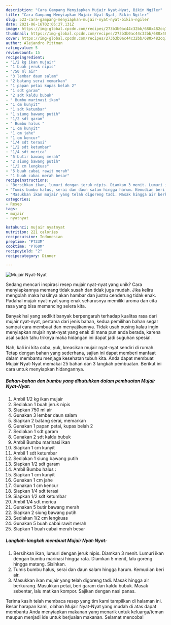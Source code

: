 ```yaml
---
description: "Cara Gampang Menyiapkan Mujair Nyat-Nyat, Bikin Ngiler"
title: "Cara Gampang Menyiapkan Mujair Nyat-Nyat, Bikin Ngiler"
slug: 523-cara-gampang-menyiapkan-mujair-nyat-nyat-bikin-ngiler
date: 2021-06-16T02:05:27.131Z
image: https://img-global.cpcdn.com/recipes/273b3b0ac44c32bb/680x482cq70/mujair-nyat-nyat-foto-resep-utama.jpg
thumbnail: https://img-global.cpcdn.com/recipes/273b3b0ac44c32bb/680x482cq70/mujair-nyat-nyat-foto-resep-utama.jpg
cover: https://img-global.cpcdn.com/recipes/273b3b0ac44c32bb/680x482cq70/mujair-nyat-nyat-foto-resep-utama.jpg
author: Alejandro Pittman
ratingvalue: 5
reviewcount: 15
recipeingredient:
- "1/2 kg ikan mujair"
- "1 buah jeruk nipis"
- "750 ml air"
- "3 lembar daun salam"
- "2 batang serai memarkan"
- "1 papan petai kupas belah 2"
- "1 sdt garam"
- "2 sdt kaldu bubuk"
- " Bumbu marinasi ikan"
- "1 cm kunyit"
- "1 sdt ketumbar"
- "1 siung bawang putih"
- "1/2 sdt garam"
- " Bumbu halus "
- "1 cm kunyit"
- "1 cm jahe"
- "1 cm kencur"
- "1/4 sdt terasi"
- "1/2 sdt ketumbar"
- "1/4 sdt merica"
- "5 butir bawang merah"
- "2 siung bawang putih"
- "1/2 cm lengkuas"
- "5 buah cabai rawit merah"
- "1 buah cabai merah besar"
recipeinstructions:
- "Bersihkan ikan, lumuri dengan jeruk nipis. Diamkan 3 menit. Lumuri ikan dengan bumbu marinasi hingga rata. Diamkan 5 menit, lalu goreng hingga matang. Sisihkan."
- "Tumis bumbu halus, serai dan daun salam hingga harum. Kemudian beri air."
- "Masukkan ikan mujair yang telah digoreng tadi. Masak hingga air berkurang. Masukkan petai, beri garam dan kaldu bubuk. Masak sebentar, lalu matikan kompor. Sajikan dengan nasi panas."
categories:
- Resep
tags:
- mujair
- nyatnyat

katakunci: mujair nyatnyat 
nutrition: 221 calories
recipecuisine: Indonesian
preptime: "PT33M"
cooktime: "PT60M"
recipeyield: "2"
recipecategory: Dinner

---
```



![Mujair Nyat-Nyat](https://img-global.cpcdn.com/recipes/273b3b0ac44c32bb/680x482cq70/mujair-nyat-nyat-foto-resep-utama.jpg)

Sedang mencari inspirasi resep mujair nyat-nyat yang unik? Cara menyiapkannya memang tidak susah dan tidak juga mudah. Jika keliru mengolah maka hasilnya akan hambar dan justru cenderung tidak enak. Padahal mujair nyat-nyat yang enak seharusnya memiliki aroma dan cita rasa yang bisa memancing selera kita.



Banyak hal yang sedikit banyak berpengaruh terhadap kualitas rasa dari mujair nyat-nyat, pertama dari jenis bahan, kedua pemilihan bahan segar sampai cara membuat dan menyajikannya. Tidak usah pusing kalau ingin menyiapkan mujair nyat-nyat yang enak di mana pun anda berada, karena asal sudah tahu triknya maka hidangan ini dapat jadi suguhan spesial.


Nah, kali ini kita coba, yuk, kreasikan mujair nyat-nyat sendiri di rumah. Tetap dengan bahan yang sederhana, sajian ini dapat memberi manfaat dalam membantu menjaga kesehatan tubuh kita. Anda dapat membuat Mujair Nyat-Nyat memakai 25 bahan dan 3 langkah pembuatan. Berikut ini cara untuk menyiapkan hidangannya.

<!--inarticleads1-->

##### Bahan-bahan dan bumbu yang dibutuhkan dalam pembuatan Mujair Nyat-Nyat:

1. Ambil 1/2 kg ikan mujair
1. Sediakan 1 buah jeruk nipis
1. Siapkan 750 ml air
1. Gunakan 3 lembar daun salam
1. Siapkan 2 batang serai, memarkan
1. Gunakan 1 papan petai, kupas belah 2
1. Sediakan 1 sdt garam
1. Gunakan 2 sdt kaldu bubuk
1. Ambil  Bumbu marinasi ikan
1. Siapkan 1 cm kunyit
1. Ambil 1 sdt ketumbar
1. Sediakan 1 siung bawang putih
1. Siapkan 1/2 sdt garam
1. Ambil  Bumbu halus :
1. Siapkan 1 cm kunyit
1. Gunakan 1 cm jahe
1. Gunakan 1 cm kencur
1. Siapkan 1/4 sdt terasi
1. Siapkan 1/2 sdt ketumbar
1. Ambil 1/4 sdt merica
1. Gunakan 5 butir bawang merah
1. Siapkan 2 siung bawang putih
1. Sediakan 1/2 cm lengkuas
1. Gunakan 5 buah cabai rawit merah
1. Siapkan 1 buah cabai merah besar




<!--inarticleads2-->

##### Langkah-langkah membuat Mujair Nyat-Nyat:

1. Bersihkan ikan, lumuri dengan jeruk nipis. Diamkan 3 menit. Lumuri ikan dengan bumbu marinasi hingga rata. Diamkan 5 menit, lalu goreng hingga matang. Sisihkan.
1. Tumis bumbu halus, serai dan daun salam hingga harum. Kemudian beri air.
1. Masukkan ikan mujair yang telah digoreng tadi. Masak hingga air berkurang. Masukkan petai, beri garam dan kaldu bubuk. Masak sebentar, lalu matikan kompor. Sajikan dengan nasi panas.




Terima kasih telah membaca resep yang tim kami tampilkan di halaman ini. Besar harapan kami, olahan Mujair Nyat-Nyat yang mudah di atas dapat membantu Anda menyiapkan makanan yang menarik untuk keluarga/teman maupun menjadi ide untuk berjualan makanan. Selamat mencoba!
